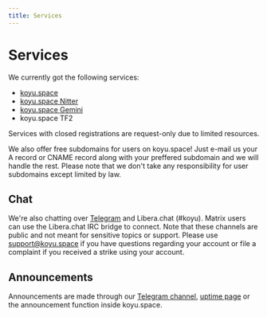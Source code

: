 ```yaml
---
title: Services
---
```


# Services

We currently got the following services:

* [koyu.space](https://koyu.space)
* [koyu.space Nitter](https://nitter.koyu.space)
* [koyu.space Gemini](https://gem.koyu.space)
* koyu.space TF2

Services with closed registrations are request-only due to limited resources.

We also offer free subdomains for users on koyu.space! Just e-mail us your A record or CNAME record along with your preffered subdomain and we will handle the rest. Please note that we don't take any responsibility for user subdomains except limited by law.

## Chat

We're also chatting over [Telegram](https://t.me/+xIh9r2VqrD9mYmJk) and Libera.chat (#koyu). Matrix users can use the Libera.chat IRC bridge to connect. Note that these channels are public and not meant for sensitive topics or support. Please use support@koyu.space if you have questions regarding your account or file a complaint if you received a strike using your account.

## Announcements

Announcements are made through our [Telegram channel](https://t.me/koyuspace), [uptime page](https://up.koyu.space) or the announcement function inside koyu.space.
